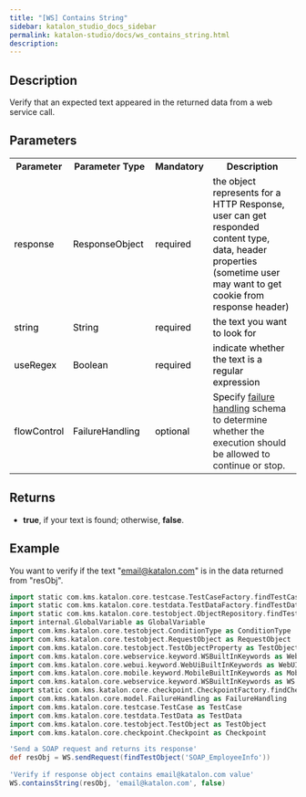 ```yaml
---
title: "[WS] Contains String" 
sidebar: katalon_studio_docs_sidebar
permalink: katalon-studio/docs/ws_contains_string.html 
description: 
---
```

Description
-----------

Verify that an expected text appeared in the returned data from a web service call.

Parameters 
-----------

<table class="wrapped relative-table confluenceTable" style="width: 100.0%;"><colgroup><col style="width: 7.25552%;"><col style="width: 10.2524%;"><col style="width: 7.41325%;"><col style="width: 75.0789%;"></colgroup><tbody><tr class="xtr-0"><th class="xtd-0-0 confluenceTh">Parameter</th><th class="xtd-0-1 confluenceTh">Parameter Type</th><th class="xtd-0-2 confluenceTh">Mandatory</th><th class="xtd-0-3 confluenceTh">Description</th></tr><tr class="xtr-1"><td class="xtd-1-0 confluenceTd"><span style="color: rgb(0,0,0);">response&nbsp;</span></td><td class="xtd-1-1 confluenceTd"><span style="color: rgb(0,0,0);">ResponseObject&nbsp;</span></td><td class="xtd-1-2 confluenceTd"><span style="color: rgb(0,0,0);">required</span></td><td class="xtd-1-3 confluenceTd"><span style="color: rgb(0,0,0);">the object represents for a HTTP Response, user can get responded content type, data, header properties (sometime user may want to get cookie from response header)</span></td></tr><tr class="xtr-2"><td class="xtd-2-0 confluenceTd"><span style="color: rgb(0,0,0);">string&nbsp;</span></td><td class="xtd-2-1 confluenceTd"><span style="color: rgb(0,0,0);">String&nbsp;</span></td><td class="xtd-2-2 confluenceTd"><span style="color: rgb(0,0,0);">required</span></td><td class="xtd-2-3 confluenceTd"><span style="color: rgb(0,0,0);">the text you want to look for</span></td></tr><tr class="xtr-3"><td class="xtd-3-0 confluenceTd"><span style="color: rgb(0,0,0);">useRegex</span></td><td class="xtd-3-1 confluenceTd"><span style="color: rgb(0,0,0);">Boolean&nbsp;</span></td><td class="xtd-3-2 confluenceTd"><span style="color: rgb(0,0,0);">required</span></td><td class="xtd-3-3 confluenceTd"><span style="color: rgb(0,0,0);">indicate whether the text is a regular expression</span></td></tr><tr class="xtr-4"><td class="xtd-4-0 confluenceTd" colspan="1"><span style="color: rgb(0,0,0);">flowControl</span></td><td class="xtd-4-1 confluenceTd" colspan="1"><span style="color: rgb(0,0,0);">FailureHandling&nbsp;</span></td><td class="xtd-4-2 confluenceTd" colspan="1"><span style="color: rgb(0,0,0);">optional</span></td><td class="xtd-4-3 confluenceTd" colspan="1"><span style="color: rgb(0,0,0);">Spec</span><span>ify </span><a href="https://docs.katalon.com/x/qAAM" rel="nofollow">failure handling</a><span> schema to determine whether the execution should be allowed to continue or stop.</span></td></tr></tbody></table>

  
Returns
----------

*   **true**, if your text is found; otherwise, **false**.

Example
-------

You want to verify if the text "email@katalon.com" is in the data returned from "resObj".

```groovy
import static com.kms.katalon.core.testcase.TestCaseFactory.findTestCase
import static com.kms.katalon.core.testdata.TestDataFactory.findTestData
import static com.kms.katalon.core.testobject.ObjectRepository.findTestObject
import internal.GlobalVariable as GlobalVariable
import com.kms.katalon.core.testobject.ConditionType as ConditionType
import com.kms.katalon.core.testobject.RequestObject as RequestObject
import com.kms.katalon.core.testobject.TestObjectProperty as TestObjectProperty
import com.kms.katalon.core.webservice.keyword.WSBuiltInKeywords as WebAPI
import com.kms.katalon.core.webui.keyword.WebUiBuiltInKeywords as WebUI
import com.kms.katalon.core.mobile.keyword.MobileBuiltInKeywords as Mobile
import com.kms.katalon.core.webservice.keyword.WSBuiltInKeywords as WS
import static com.kms.katalon.core.checkpoint.CheckpointFactory.findCheckpoint
import com.kms.katalon.core.model.FailureHandling as FailureHandling
import com.kms.katalon.core.testcase.TestCase as TestCase
import com.kms.katalon.core.testdata.TestData as TestData
import com.kms.katalon.core.testobject.TestObject as TestObject
import com.kms.katalon.core.checkpoint.Checkpoint as Checkpoint

'Send a SOAP request and returns its response'
def resObj = WS.sendRequest(findTestObject('SOAP_EmployeeInfo'))
 
'Verify if response object contains email@katalon.com value'
WS.containsString(resObj, 'email@katalon.com', false)
```